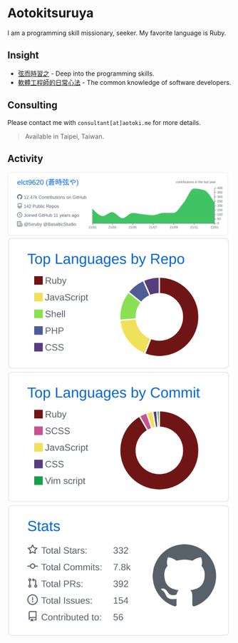 # Aotokitsuruya

I am a programming skill missionary, seeker. 
My favorite language is Ruby.

## Insight

* [弦而時習之](https://blog.aotoki.me) - Deep into the programming skills.
* [軟體工程師的日常心法](https://vocus.cc/as-a-developer/home) - The common knowledge of software developers.

## Consulting

Please contact me with `consultant[at]aotoki.me` for more details.

> Available in Taipei, Taiwan.

## Activity

[![](./profile-summary-card-output/github/0-profile-details.svg)](https://github.com/vn7n24fzkq/github-profile-summary-cards)
[![](./profile-summary-card-output/github/1-repos-per-language.svg)](https://github.com/vn7n24fzkq/github-profile-summary-cards)
[![](./profile-summary-card-output/github/2-most-commit-language.svg)](https://github.com/vn7n24fzkq/github-profile-summary-cards)
[![](./profile-summary-card-output/github/3-stats.svg)](https://github.com/vn7n24fzkq/github-profile-summary-cards)
